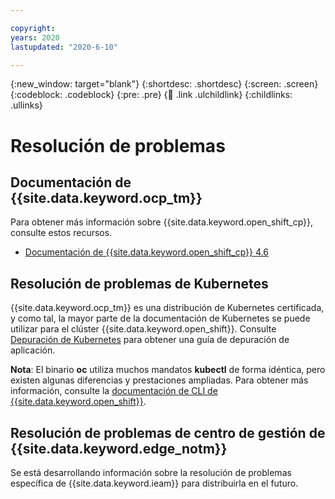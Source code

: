 ```yaml
---

copyright:
years: 2020
lastupdated: "2020-6-10"

---
```


{:new_window: target="blank"}
{:shortdesc: .shortdesc}
{:screen: .screen}
{:codeblock: .codeblock}
{:pre: .pre}
{:child: .link .ulchildlink}
{:childlinks: .ullinks}

# Resolución de problemas

## Documentación de {{site.data.keyword.ocp_tm}}

Para obtener más información sobre {{site.data.keyword.open_shift_cp}}, consulte estos recursos.

* [Documentación de {{site.data.keyword.open_shift_cp}} 4.6](https://docs.openshift.com/container-platform/4.6/welcome/index.html)

## Resolución de problemas de Kubernetes

{{site.data.keyword.ocp_tm}} es una distribución de Kubernetes certificada, y como tal, la mayor parte de la documentación de Kubernetes se puede utilizar para el clúster {{site.data.keyword.open_shift}}. Consulte [Depuración de Kubernetes](https://kubernetes.io/docs/tasks/debug-application-cluster/debug-application/) para obtener una guía de depuración de aplicación.

**Nota**: El binario **oc** utiliza muchos mandatos **kubectl** de forma idéntica, pero existen algunas diferencias y prestaciones ampliadas. Para obtener más información, consulte la [documentación de CLI de {{site.data.keyword.open_shift}}](https://docs.openshift.com/container-platform/4.6/cli_reference/openshift_cli/usage-oc-kubectl.html).

## Resolución de problemas de centro de gestión de {{site.data.keyword.edge_notm}}

Se está desarrollando información sobre la resolución de problemas específica de {{site.data.keyword.ieam}} para distribuirla en el futuro.
